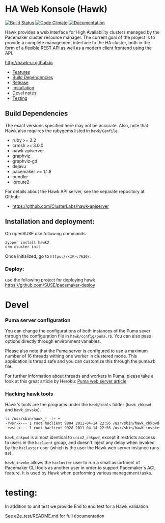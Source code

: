 # HA Web Konsole (Hawk)

<a href="https://travis-ci.org/ClusterLabs/hawk">![Build Status](https://travis-ci.org/ClusterLabs/hawk.svg?branch=master)</a>
<a href="https://codeclimate.com/github/ClusterLabs/hawk">![Code Climate](https://codeclimate.com/github/ClusterLabs/hawk/badges/gpa.svg)</a>
<a href="http://hawk-guide.readthedocs.org/">![Documentation](https://readthedocs.org/projects/hawk-guide/badge/?style=flat)</a>

Hawk provides a web interface for High Availability clusters managed
by the Pacemaker cluster resource manager. The current goal of the
project is to provide a complete management interface to the HA
cluster, both in the form of a flexible REST API as well as a modern
client frontend using the API.

http://hawk-ui.github.io

  - [Features](doc/features.md)
  - [Build Dependencies](#build-dependencies)
  - [Release](doc/release.md)
  - [Installation](#installation-and-deployment)
  - [Devel notes](#devel)
  - [Testing](#testing)

## Build Dependencies

The exact versions specified here may not be accurate. Also, note that
Hawk also requires the rubygems listed in `hawk/Gemfile`.

* ruby >= 2.2
* crmsh >= 3.0.0
* hawk-apiserver
* graphviz
* graphviz-gd
* dejavu
* pacemaker >= 1.1.8
* bundler
* iproute2

For details about the Hawk API server, see the separate repository at Github:

* https://github.com/ClusterLabs/hawk-apiserver

## Installation and deployment:

On openSUSE use following commands:

```bash
zypper install hawk2
crm cluster init
```
Once initialized, go to `https://<IP>:7630/`.

### Deploy:

use the following project for deploying hawk  https://github.com/SUSE/pacemaker-deploy


# Devel


### Puma server configuration

You can change the configurations of both instances of the Puma sever through
the configuration file in `hawk/config/puma.rb`. You can also pass options directly
through environment variables.

Please also note that the Puma server is configured to use a maximum number of
16 threads withing one worker in clustered mode. This application is thread safe
and you can customize this through the puma.rb file. 

For further information about threads and workers in Puma, please take a look at
this great article by Heroku: [Puma web server article](https://devcenter.heroku.com/articles/deploying-rails-applications-with-the-puma-web-server)

### Hacking hawk tools

Hawk's tools are the programs under the `hawk/tools` folder
(`hawk_chkpwd` and `hawk_invoke`). 

```bash
ls /usr/sbin/hawk_* -l+ +
-rwsr-x--- 1 root haclient 9884 2011-04-14 22:56 /usr/sbin/hawk_chkpwd+
-rwsr-x--- 1 root haclient 9928 2011-04-14 22:56 /usr/sbin/hawk_invoke+
```

`hawk_chkpwd` is almost identical to `unix2_chkpwd`, except it restricts
acccess to users in the `haclient` group, and doesn't inject any delay
when invoked by the `hacluster` user (which is the user the Hawk web
server instance runs as).

`hawk_invoke` allows the `hacluster` user to run a small assortment
of Pacemaker CLI tools as another user in order to support Pacemaker's
ACL feature. It is used by Hawk when performing various management
tasks.

# testing:

In addition to unit test we provide End to end test for a Hawk validation.

See e2e_test/README.md for full documentation
